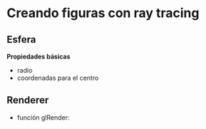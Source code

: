 # Creando figuras con ray tracing

## Esfera
**Propiedades básicas**
- radio
- coordenadas para el centro


## Renderer

- función glRender:








